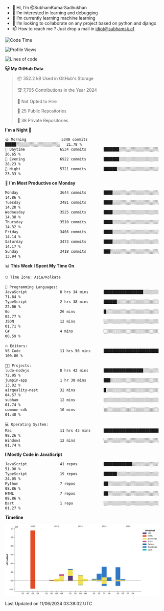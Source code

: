 - 👋 Hi, I’m @SubhamKumarSadhukhan
- 👀 I’m interested in learning and debugging
- 🌱 I’m currently learning machine learning
- 💞️ I’m looking to collaborate on any project based on python and django
- 📫 How to reach me ?
      Just drop a mail in idiot@subhamsk.cf

<!---
SubhamKumarSadhukhan/SubhamKumarSadhukhan is a ✨ special ✨ repository because its `README.md` (this file) appears on your GitHub profile.
You can click the Preview link to take a look at your changes.
--->


<!--START_SECTION:waka-->
![Code Time](http://img.shields.io/badge/Code%20Time-2%2C228%20hrs%2050%20mins-blue)

![Profile Views](http://img.shields.io/badge/Profile%20Views-0-blue)

![Lines of code](https://img.shields.io/badge/From%20Hello%20World%20I%27ve%20Written-2.7%20million%20lines%20of%20code-blue)

**🐱 My GitHub Data** 

> 📦 352.2 kB Used in GitHub's Storage 
 > 
> 🏆 7,705 Contributions in the Year 2024
 > 
> 🚫 Not Opted to Hire
 > 
> 📜 25 Public Repositories 
 > 
> 🔑 38 Private Repositories 
 > 
**I'm a Night 🦉** 

```text
🌞 Morning                5340 commits        █████░░░░░░░░░░░░░░░░░░░░   21.78 % 
🌆 Daytime                6534 commits        ███████░░░░░░░░░░░░░░░░░░   26.65 % 
🌃 Evening                6922 commits        ███████░░░░░░░░░░░░░░░░░░   28.23 % 
🌙 Night                  5721 commits        ██████░░░░░░░░░░░░░░░░░░░   23.33 % 
```
📅 **I'm Most Productive on Monday** 

```text
Monday                   3644 commits        ████░░░░░░░░░░░░░░░░░░░░░   14.86 % 
Tuesday                  3481 commits        ████░░░░░░░░░░░░░░░░░░░░░   14.20 % 
Wednesday                3525 commits        ████░░░░░░░░░░░░░░░░░░░░░   14.38 % 
Thursday                 3510 commits        ████░░░░░░░░░░░░░░░░░░░░░   14.32 % 
Friday                   3466 commits        ████░░░░░░░░░░░░░░░░░░░░░   14.14 % 
Saturday                 3473 commits        ████░░░░░░░░░░░░░░░░░░░░░   14.17 % 
Sunday                   3418 commits        ███░░░░░░░░░░░░░░░░░░░░░░   13.94 % 
```


📊 **This Week I Spent My Time On** 

```text
🕑︎ Time Zone: Asia/Kolkata

💬 Programming Languages: 
JavaScript               8 hrs 34 mins       ██████████████████░░░░░░░   71.84 % 
TypeScript               2 hrs 38 mins       ██████░░░░░░░░░░░░░░░░░░░   22.06 % 
Go                       26 mins             █░░░░░░░░░░░░░░░░░░░░░░░░   03.77 % 
JSON                     12 mins             ░░░░░░░░░░░░░░░░░░░░░░░░░   01.71 % 
C#                       4 mins              ░░░░░░░░░░░░░░░░░░░░░░░░░   00.59 % 

🔥 Editors: 
VS Code                  11 hrs 56 mins      █████████████████████████   100.00 % 

🐱‍💻 Projects: 
ludo-nodejs              8 hrs 42 mins       ██████████████████░░░░░░░   72.95 % 
jumpin-app               1 hr 38 mins        ███░░░░░░░░░░░░░░░░░░░░░░   13.82 % 
airquality-nest          32 mins             █░░░░░░░░░░░░░░░░░░░░░░░░   04.57 % 
subham                   12 mins             ░░░░░░░░░░░░░░░░░░░░░░░░░   01.74 % 
common-sdk               10 mins             ░░░░░░░░░░░░░░░░░░░░░░░░░   01.48 % 

💻 Operating System: 
Mac                      11 hrs 43 mins      █████████████████████████   98.26 % 
Windows                  12 mins             ░░░░░░░░░░░░░░░░░░░░░░░░░   01.74 % 
```

**I Mostly Code in JavaScript** 

```text
JavaScript               41 repos            █████████████░░░░░░░░░░░░   51.90 % 
TypeScript               19 repos            ██████░░░░░░░░░░░░░░░░░░░   24.05 % 
Python                   7 repos             ██░░░░░░░░░░░░░░░░░░░░░░░   08.86 % 
HTML                     7 repos             ██░░░░░░░░░░░░░░░░░░░░░░░   08.86 % 
Dart                     1 repo              ░░░░░░░░░░░░░░░░░░░░░░░░░   01.27 % 
```



**Timeline**

![Lines of Code chart](https://raw.githubusercontent.com/SubhamKumarSadhukhan/SubhamKumarSadhukhan/main/assets/bar_graph.png)


 Last Updated on 11/06/2024 03:38:02 UTC
<!--END_SECTION:waka-->
